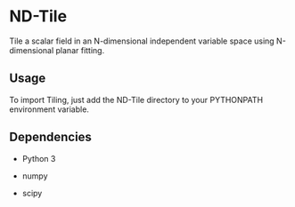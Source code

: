 # ND-Tile

Tile a scalar field in an N-dimensional independent variable space using N-dimensional planar fitting.

## Usage

To import Tiling, just add the ND-Tile directory to your PYTHONPATH environment variable.

## Dependencies

* Python 3

* numpy

* scipy
